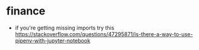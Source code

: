 # finance

- if you're getting missing imports try this https://stackoverflow.com/questions/47295871/is-there-a-way-to-use-pipenv-with-jupyter-notebook

